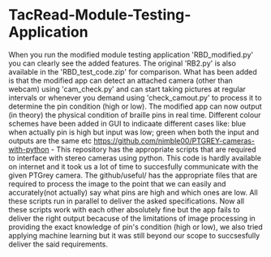 # TacRead-Module-Testing-Application

When you run the modified module testing application 'RBD_modified.py' you can clearly see the added features. The original 'RB2.py' is also available in the 'RBD_test_code.zip' for comparison.
What has been added is that the modified app can detect an attached camera (other than webcam) using 'cam_check.py' and can start taking pictures at regular intervals or whenever you demand using 'check_camout.py' to process it to determine the pin condition (high or low).
The modified app can now output (in theory) the physical condition of braille pins in real time.
Different colour schemes have been added in GUI to indicaate different cases like: blue when actually pin is high but input was low; green when both the input and  outputs are the same etc
https://github.com/nimble00/PTGREY-cameras-with-python - This repository has the appropriate scripts that are required to interface with stereo cameras using python. This code is hardly available on internet and it took us a lot of time to succesfully communicate with the given PTGrey camera.
The github/useful/ has the appropriate files that are required to process the image to the point that we can easily and accurately(not actually) say what pins are high and which ones are low.
All these scripts run in parallel to deliver the asked specifications. Now all these scripts work with each other absolutely fine but the app fails to deliver the right output becacuse of the limitations of image processing in providing the exact knowledge of pin's condition (high or low), we also tried applying machine learning but it was still beyond our scope to succsesfully deliver the said requirements.
